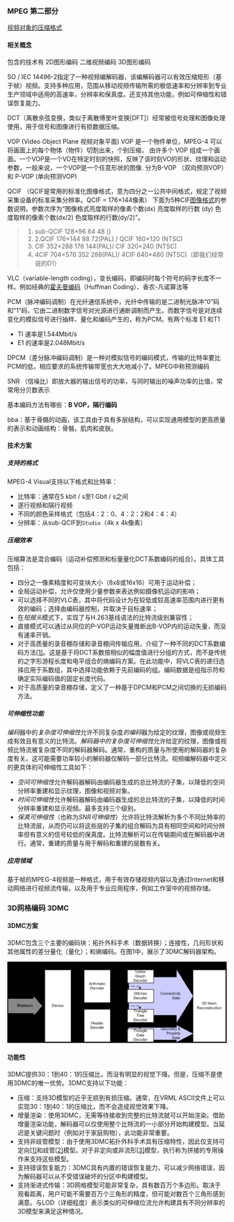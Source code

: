 ### MPEG  第二部分 

 [视频对象的压缩格式](https://mpeg.chiariglione.org/standards/mpeg-4/video)

#### 相关概念

包含的技术有  2D图形编码  二维视频编码  3D图形编码

SO / IEC 14496-2指定了一种视频编解码器，该编解码器可以有效压缩矩形（基于帧）视频。支持多种应用，范围从移动视频传输所需的极低速率和分辨率到专业生产领域中适用的高速率，分辨率和保真度。还支持其他功能，例如可伸缩性和错误恢复能力。

DCT（离散余弦变换，类似于离散傅里叶变换[DFT]）经常被信号处理和图像处理使用，用于信号和图像进行有损数据压缩。

VOP (Video Object Plane  视频对象平面) VOP 是一个物件单位，MPEG-4 可以将画面上的每个物体（物件）切割出来，个别压缩， 由许多个 VOP 组成一个画面。一个VOP是一个VO在特定时刻的快照，反映了该时刻VO的形状、纹理和运动参数，一般来说，一个VOP是一个任意形状的图像.
分为B-VOP （双向预测VOP）和 P-VOP (单向预测VOP)

QCIF （QCIF是常用的标准化图像格式，意为四分之一公共中间格式，规定了视频采集设备的标准采集分辨率。QCIF = 176×144像素）
下面为5种CIF[图像格式](https://baike.baidu.com/item/图像格式)的参数说明。参数次序为“图像格式亮度取样的像素个数(dx) 亮度取样的行数 (dy) 色度取样的像素个数(dx/2) 色度取样的行数(dy/2)”。

> 1. sub-QCIF 128×96 64 48 ()
> 2. 2.QCIF 176×144 88 72(PAL) / QCIF 160×120 (NTSC)
> 3. CIF 352×288 176 144(PAL)/ CIF 320×240 (NTSC)
> 4. 4CIF 704×576 352 288(PAL)/ 4CIF 640×480 (NTSC)（即我们经常说的D1）

VLC（variable-length coding），变长编码，即编码时每个符号的码字长度不一样。例如经典的[霍夫曼编码](https://baike.baidu.com/item/霍夫曼编码)（Huffman Coding）、香农-凡诺算法等

PCM（脉冲编码调制）在光纤通信系统中，光纤中传输的是二进制光脉冲“0”码和“1”码，它由二进制数字信号对光源进行通断调制而产生。而数字信号是对连续变化的模拟信号进行抽样、量化和编码产生的，称为PCM。有两个标准 E1 和T1

- TI 速率是1.544Mbit/s 
- E1 的速率是2.048Mbit/s

DPCM（差分脉冲编码调制）是一种对模拟信号的编码模式，传输的比特率要比PCM的低，相应要求的系统传输带宽也大大地减小了。MPEG中称预测编码

SNR （信噪比）即放大器的输出信号的功率，与同时输出的噪声功率的比值，常常用分贝数表示

基本编码方法有哪些：**B VOP，隔行编码**

bba：基于骨骼的动画，该工具由于具有多层结构，可以实现通用模型的更高质量的表示和动画结构：骨骼，肌肉和皮肤。 

#### 技术方案

##### 支持的格式

MPEG-4 Visual支持以下格式和比特率：

- 比特率：通常在5 kbit / s至1 Gbit / s之间
- 逐行视频和隔行视频
- 不同的颜色采样格式（包括4：2：0、4：2：2和4：4：4）
- 分辨率：从sub-QCIF到`Studio`（4k x 4k像素）

##### 压缩效率

压缩算法是混合编码（运动补偿预测和标量量化DCT系数编码的组合）。具体工具包括：

- 四分之一像素精度和可变块大小（8x8或16x16）可用于运动补偿；
- 全局运动补偿，允许仅使用少量参数来表达例如摄像机运动的影响；
- 可以选择不同的VLC表，其中将代码设计为在较低或较高速率范围内进行更有效的编码；选择由编码器控制，并取决于目标速率；
- 在*短报头*模式下，实现了与H.263基线语法的比特流级别兼容性；
- 直接模式可以通过从同位的P-VOP运动矢量推断出B-VOP内的运动矢量，而没有速率开销。
- 对于高质量的录音棚存储和录音棚间传输应用，介绍了一种不同的DCT系数编码方法[[1\]](http://mpeg.chiariglione.org/technologies/mpeg-4/mp04-vid(r)/index.htm#_ftn1)。这是基于将DCT系数按相似的幅度值进行分组的方式，而不是传统的之字形游程长度和电平组合的熵编码方案。在此功能中，将VLC表的递归选择应用于系数组，其中选择功能依赖于先前编码的组。编码数据是组指示符和确定实际编码值的固定长度代码。
- 对于高质量的录音棚存储，定义了一种基于DPCM和PCM之间切换的无损编码方法。

##### 可伸缩性功能

*编码*器中的*复杂度可伸缩性*允许不同复杂度*的编码*器为给定的纹理，图像或视频生成有效且有意义的比特流。*解码器中的复杂度可伸缩性*允许给定的纹理，图像或视频比特流被复杂度不同的解码器解码。通常，重构的质量与所使用的解码器的复杂度有关。这可能需要功率较小的解码器仅解码一部分比特流。视频编解码器中定义的更具体的可伸缩性工具如下：

- *空间可伸缩性*允许解码器解码由编码器生成的总比特流的子集，以降低的空间分辨率重建和显示纹理，图像和视频对象。
- *时间可伸缩性*允许解码器解码由编码器生成的总比特流的子集，以降低的时间分辨率重建和显示视频。最多支持三个级别。
- *保真可伸缩性*（也称为*SNR可伸缩性*）允许将比特流解析为多个不同比特率的比特流层，从而仍可以将这些层的子集的组合解码为具有相同空间和时间分辨率但有意义的信号较低的保真度。比特流解析可以在传输期间或在解码器中进行。通常，重建的质量与用于解码和重建的层数有关。

##### 应用领域

基于帧的MPEG-4视频是一种格式，用于有效存储视频内容以及通过Internet和移动网络进行视频流传输，以及用于专业应用程序，例如工作室中的视频存储。

###  3D网格编码 3DMC

#### 3DMC方案

3DMC包含三个主要的编码块：拓扑外科手术（数据转换）；连接性，几何形状和其他属性的差分量化（量化）；和熵编码。在图1中，展示了3DMC解码器架构。

![](image002.png)

#### 功能性

3DMC提供30：1到40：1的压缩比，而没有明显的视觉下降。但是，压缩不是使用3DMC的唯一优势。3DMC支持以下功能：

- 压缩：支持3D模型的近乎无损到有损压缩。通常，在VRML ASCII文件上可以实现30：1到40：1的压缩比，而不会造成视觉效果下降。
- 增量渲染：使用3DMC，无需等待接收到完整的比特流就可以开始渲染。借助增量渲染功能，解码器可以仅使用整个比特流的一小部分开始构建模型。当延迟是关键问题时（例如对于家庭购物），此功能非常重要。
- 支持非歧管模型：由于使用3DMC拓扑外科手术具有压缩特性，因此仅支持可定向[[1\]](http://mpeg.chiariglione.org/technologies/mpeg-4/mp04-3dmc/index.htm#_ftn1)和歧管[[2\]](http://mpeg.chiariglione.org/technologies/mpeg-4/mp04-3dmc/index.htm#_ftn2)模型。对于非定向或非流形[[3\]](http://mpeg.chiariglione.org/technologies/mpeg-4/mp04-3dmc/index.htm#_ftn3)模型，执行称为拼接的专用操作来支持这些模型。
- 支持错误恢复能力：3DMC具有内置的错误恢复能力，可以减少网络错误，因为解码器可以从不受错误破坏的分区中构建模型。
- 支持渐进式传输：3D网格模型可能非常复杂，具有数百万个多边形。取决于观看距离，用户可能不需要百万个三角形的精度，但可能对数百个三角形感到满意。与LOD（详细程度）表示类似的可伸缩位流允许构建具有不同分辨率的3D模型来满足这种情况。